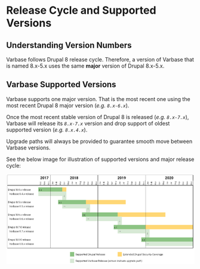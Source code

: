 # Release Cycle and Supported Versions

## Understanding Version Numbers

Varbase follows Drupal 8 release cycle. Therefore, a version of Varbase that is named 8.x-5.x uses the same **major** version of Drupal 8.x-5.x.

## Varbase Supported Versions

Varbase supports one major version. That is the most recent one using the most recent Drupal 8 major version \(_e.g. `8.x-6.x`_\).

Once the most recent stable version of Drupal 8 is released \(_e.g. `8.x-7.x`_\), Varbase will release its _`8.x-7.x`_ version and drop support of oldest supported version \(_e.g. `8.x.4.x`_\).

Upgrade paths will always be provided to guarantee smooth move between Varbase versions.

See the below image for illustration of supported versions and major release cycle:

![Drupal 8 Feature Versions Release Cycle and How Varbase Follows It](../.gitbook/assets/varbase-releases.png)

